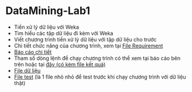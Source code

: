 # DataMining-Lab1

- Tiền xử lý dữ liệu với Weka  
- Tìm hiểu các tập dữ liệu đi kèm với Weka  
- Viết chương trình tiền xử lý dữ liệu với tập dữ liệu cho trước  
- Chi tiết chức năng của chương trình, xem tại [File Requirement](https://github.com/baolongnguyenmac/DataMining-Lab1/blob/main/Requirement/DataMining-Lab01_Preprocessing.pdf)  
- [Báo cáo chi tiết](https://github.com/baolongnguyenmac/DataMining-Lab1/blob/main/Report/Report.pdf)  
- Tham số dòng lệnh để chạy chương trình có thể xem tại báo cáo bên trên hoặc tại [đây (có kèm file kết quả)](https://github.com/baolongnguyenmac/DataMining-Lab1/tree/main/Result)  
- [File dữ liệu](https://github.com/baolongnguyenmac/DataMining-Lab1/blob/main/Source/house-prices.csv)  
- [File test](https://github.com/baolongnguyenmac/DataMining-Lab1/blob/main/Source/test.csv) (là 1 file nhỏ nhỏ để test trước khi chạy chương trình với dữ liệu thật)  
